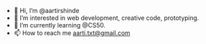 - 👋 Hi, I’m @aartirshinde
- 👀 I’m interested in web development, creative code, prototyping.
- 🌱 I’m currently learning @CS50.
- 📫 How to reach me aarti.txt@gmail.com

<!---
aartirshinde/aartirshinde is a ✨ special ✨ repository because its `README.md` (this file) appears on your GitHub profile.
You can click the Preview link to take a look at your changes.
--->
